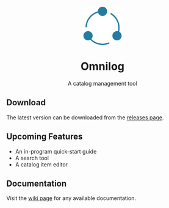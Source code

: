 <p align="center"><img src="/images/readme_icon.png" align="middle" width="100px" /></p>
<h1 align="center">Omnilog</h1>
<p align="center">A catalog management tool</p>
<h2>Download</h2>
<p>The latest version can be downloaded from the <a href="https://github.com/MikeBoyd16/omnilog/releases">releases page</a>.</p>
<h2>Upcoming Features</h2>
<ul>
  <li>An in-program quick-start guide</li>
  <li>A search tool</li>
  <li>A catalog item editor</li>
</ul>
<h2>Documentation</h2>
<p>Visit the <a href="https://github.com/MikeBoyd16/omnilog/wiki">wiki page</a> for any available documentation.
